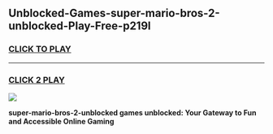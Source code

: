 
## Unblocked-Games-super-mario-bros-2-unblocked-Play-Free-p219l
<h3>
<a href="https://premium76.site?title=super-mario-bros-2-unblocked&ref=20M">CLICK TO PLAY</a></h3>
<hr>

<h3>
<a href="https://premium76.site?title=super-mario-bros-2-unblocked&ref=20M">CLICK 2 PLAY</a>
  
</h3>

<a href="https://premium76.site?title=super-mario-bros-2-unblocked&ref=19M"><img src="https://clearcache.store/games.png"></a>


**super-mario-bros-2-unblocked games unblocked: Your Gateway to Fun and Accessible Online Gaming**
